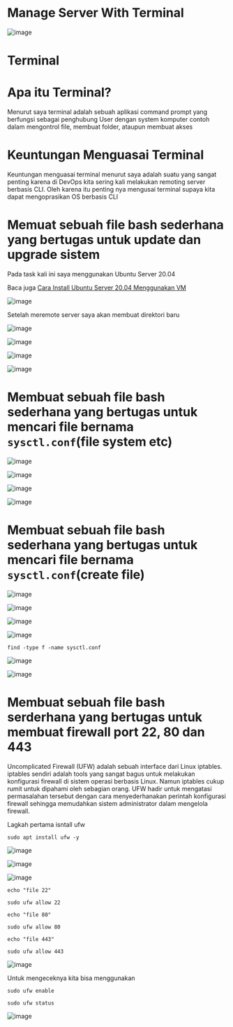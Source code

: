 # Manage Server With Terminal

![image](https://user-images.githubusercontent.com/106061407/171598737-62506798-576d-42b7-9267-ac9639c43ba2.png)

# Terminal

# Apa itu Terminal?

Menurut saya terminal adalah sebuah aplikasi command prompt yang berfungsi sebagai penghubung User dengan system komputer contoh dalam mengontrol file, membuat folder, ataupun membuat akses 

# Keuntungan Menguasai Terminal

Keuntungan menguasai terminal menurut saya adalah suatu yang sangat penting karena di DevOps kita sering kali melakukan remoting server berbasis CLI.
Oleh karena itu penting nya mengusai terminal supaya kita dapat mengoprasikan OS berbasis CLI

# Memuat sebuah file bash sederhana yang bertugas untuk update dan upgrade sistem

Pada task kali ini saya menggunakan Ubuntu Server 20.04 

Baca juga [Cara Install Ubuntu Server 20.04 Menggunakan VM](https://github.com/pinoezz/DevOps/blob/main/stage1/Week-1/Day1/Instalasi-Ubuntu-Server.md)

![image](https://user-images.githubusercontent.com/106061407/171608954-5956fde3-b11d-4092-ac14-055e79a6dd10.png)

Setelah meremote server saya akan membuat direktori baru

![image](https://user-images.githubusercontent.com/106061407/171649912-e6b81bc5-3b4d-4d86-969e-17e3a4911d54.png)

![image](https://user-images.githubusercontent.com/106061407/171650478-f0e8396a-c079-4fe0-9384-29459d2e21ae.png)

![image](https://user-images.githubusercontent.com/106061407/171651049-fb04d4c2-775f-4619-8340-9fd9a9b012fc.png)

![image](https://user-images.githubusercontent.com/106061407/171651147-e2b95642-9352-48cc-badb-c80aac67923c.png)

# Membuat sebuah file bash sederhana yang bertugas untuk mencari file bernama `sysctl.conf`(file system etc)

![image](https://user-images.githubusercontent.com/106061407/171665298-2605985f-77ea-41fb-bda5-43c3ac2b7110.png)

![image](https://user-images.githubusercontent.com/106061407/171666631-db26a5b8-cddc-4bf7-9c10-61de80f8dd4d.png)

![image](https://user-images.githubusercontent.com/106061407/171666685-92fee15e-b772-4433-9aa0-ab99b8b838e9.png)

![image](https://user-images.githubusercontent.com/106061407/171666722-d1ff0e0d-1e28-44c4-86bc-49d43a18bf8c.png)


# Membuat sebuah file bash sederhana yang bertugas untuk mencari file bernama `sysctl.conf`(create file)

![image](https://user-images.githubusercontent.com/106061407/172058672-a44dc9cc-534d-4185-8c83-af0b9aedde8e.png)


![image](https://user-images.githubusercontent.com/106061407/172058473-82d9a0fa-c9af-4a58-ab3d-ba61a0bac59e.png)

![image](https://user-images.githubusercontent.com/106061407/172058829-d1bbe9e7-b2b5-4773-87e0-b0523e810436.png)



![image](https://user-images.githubusercontent.com/106061407/172058818-bfe8424c-8c91-4ce8-bda7-7bc18b9118bb.png)


```
find -type f -name sysctl.conf
```
![image](https://user-images.githubusercontent.com/106061407/172058554-31efb6a4-1771-4a53-a9ed-2f2ade761c8f.png)

![image](https://user-images.githubusercontent.com/106061407/172058729-4db98e8f-d981-4084-9c06-c2ba8fdc4a1c.png)


# Membuat sebuah file bash serderhana yang bertugas untuk membuat firewall port 22, 80 dan 443 

Uncomplicated Firewall (UFW) adalah sebuah interface dari Linux iptables. iptables sendiri adalah tools yang sangat bagus untuk melakukan konfigurasi firewall di sistem operasi berbasis Linux. Namun iptables cukup rumit untuk dipahami oleh sebagian orang. UFW hadir untuk mengatasi permasalahan tersebut dengan cara menyederhanakan perintah konfigurasi firewall sehingga memudahkan sistem administrator dalam mengelola firewall.

Lagkah pertama isntall ufw 

```
sudo apt install ufw -y
```
![image](https://user-images.githubusercontent.com/106061407/171670190-1a86cdb2-b1bd-4ecb-a600-0df3ccce1540.png)


![image](https://user-images.githubusercontent.com/106061407/171671972-b68b4c96-468c-458b-b33a-4aac5e3e94cc.png)


![image](https://user-images.githubusercontent.com/106061407/171671866-8be45c22-bc53-4767-912a-73b48f9ab224.png)

```
echo "file 22"

sudo ufw allow 22

echo "file 80"

sudo ufw allow 80

echo "file 443"

sudo ufw allow 443
```

![image](https://user-images.githubusercontent.com/106061407/171672197-2f7c7a60-aa41-4205-a447-97f9092629cd.png)

Untuk mengeceknya kita bisa menggunakan

```
sudo ufw enable
```

```
sudo ufw status
```

![image](https://user-images.githubusercontent.com/106061407/171675203-c1e358ec-fbe4-4cb2-8948-f5195bd8babe.png)

